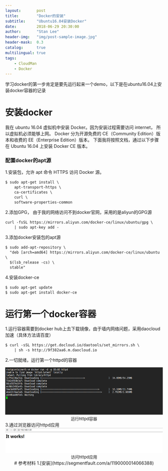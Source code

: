 ```yaml
---
layout:       post
title:        "Docker的安装"
subtitle:     "Ubuntu16.04安装Docker"
date:         2018-06-29 20:30:00
author:       "Stan Lee"
header-img:   "img/post-sample-image.jpg"
header-mask:  0.3
catalog:      true
multilingual: true
tags:
    - CloudMan
	- Docker
---
```

学习docker的第一步肯定是要先运行起来一个demo，以下是在ubuntu16.04上安装docker容器的记录

# 安装docker
 我在 ubuntu 16.04 虚拟机中安装 Docker。因为安装过程需要访问 internet， 所以虚拟机必须能够上网。
 Docker 分为开源免费的 CE（Community Edition）版本和收费的 EE（Enterprise Edition）版本。
下面我将按照文档，通过以下步骤在 Ubuntu 16.04 上安装 Docker CE 版本。
### 配置docker的apt源
1.安装包，允许 apt 命令 HTTPS 访问 Docker 源。

```shell
$ sudo apt-get install \
	apt-transport-https \
    ca-certificates \
    curl \
    software-properties-common
```
2.添加GPG， 由于我的网络访问不到docker官网，采用的是aliyun的GPG源
```
curl -fsSL https://mirrors.aliyun.com/docker-ce/linux/ubuntu/gpg \
    | sudo apt-key add -
```
3.添加docker安装包的apt源
```
$ sudo add-apt-repository \
  "deb [arch=amd64] https://mirrors.aliyun.com/docker-ce/linux/ubuntu \
  $(lsb_release -cs) \
  stable"
```
4.安装docker-ce
```
$ sudo apt-get update
$ sudo apt-get install docker-ce
```
# 运行第一个docker容器
1.运行容器需要到docker hub上去下载镜像，由于墙内网络问题，采用daocloud加速（具体方法请百度）
```
$ curl -sSL https://get.docloud.io/daotools/set_mirrors.sh \
    | sh -s http://9f382aa6.m.daocloud.io
``` 
2.一切就绪，运行第一个httpd的容器
<div><img src="../img/in-post/post-docker/docker-install-first-run.png"></img></div>
<div align="center"><font size="2">运行httpd容器</font></div>
3.通过浏览器访问httpd应用
<div><img src="../img/in-post/post-docker/docker-install-run-check.png"></img></div>
<div align="center"><font size="2">访问httpd应用</font><div>
# 参考材料
1.[安装](https://segmentfault.com/a/1190000014066388)